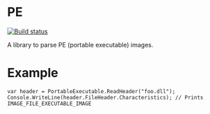 # PE

[![Build status](https://ci.appveyor.com/api/projects/status/c3x146obbblqdf6l?svg=true)](https://ci.appveyor.com/project/Kittyfisto/pe)

A library to parse PE (portable executable) images.


# Example

    var header = PortableExecutable.ReadHeader("foo.dll");
    Console.WriteLine(header.FileHeader.Characteristics); // Prints IMAGE_FILE_EXECUTABLE_IMAGE
